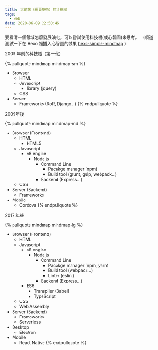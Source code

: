 ```yaml
---
title: 大前端（網頁技術）的科技樹
tags:
  - web
date: 2020-06-09 22:50:46
---
```


要看清一個領域怎麼發展演化，可以嘗試使用科技樹(或心智圖)來思考。
（順道測試一下在 Hexo 裡插入心智圖的效果 [hexo-simple-mindmap](https://github.com/HunterXuan/hexo-simple-mindmap) )

2009 年前的科技樹（第一代）

{% pullquote mindmap mindmap-sm %}
- Browser
  - HTML
  - Javascript
    - library (jquery)
  - CSS
- Server
  - Frameworks (RoR, Django...)
{% endpullquote %}

2009年後

{% pullquote mindmap mindmap-md %}
- Browser (Frontend)
  - HTML
    - HTML5
  - Javascript
    - v8 engine
      - Node.js
        - Command Line
          - Pacakge manager (npm)
          - Build tool (grunt, gulp, webpack...)
        - Backend (Express...)
  - CSS
- Server (Backend)
  - Frameworks
- Mobile
  - Cordova
{% endpullquote %}

2017 年後

{% pullquote mindmap mindmap-lg %}
- Browser (Frontend)
  - HTML
  - Javascript
    - v8 engine
      - Node.js
        - Command Line
          - Pacakge manager (npm, yarn)
          - Build tool (webpack...)
          - Linter (eslint)
        - Backend (Express...)
    - ES6
      - Transpiler (Babel)
      - TypeScript
  - CSS
  - Web Assembly
- Server (Backend)
  - Frameworks
  - Serverless
- Desktop
  - Electron
- Mobile
  - React Native
{% endpullquote %}

